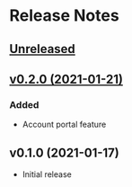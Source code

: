# Release Notes

## [Unreleased](https://github.com/marketplaceful/laravel-marketplaceful/compare/v0.2.0...master)

## [v0.2.0 (2021-01-21)](https://github.com/marketplaceful/laravel-marketplaceful/compare/v0.1.0...v0.2.0)

### Added

- Account portal feature

## v0.1.0 (2021-01-17)

- Initial release
